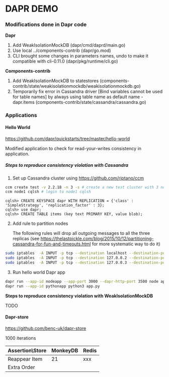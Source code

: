# DAPR DEMO

### Modifications done in Dapr code

**Dapr**

1. Add WeakIsolationMockDB (dapr/cmd/daprd/main.go)
2. Use local ../components-contrib (dapr/go.mod)
3. CLI brought some changes in parameters names, undo to make it compatible with cli-0.11.0  (dapr/pkg/runtime/cli.go)

**Components-contrib**

1. Add WeakIsolationMockDB to statestores (components-contrib/state/weakisolationmockdb/weakisolationmockdb.go)
2. Temporarily fix error in Cassandra driver [Bind variables cannot be used for table names] by always using table name as default name - dapr.items (components-contrib/state/cassandra/cassandra.go)

### Applications

#### Hello World

https://github.com/dapr/quickstarts/tree/master/hello-world

Modified application to check for read-your-writes consistency in application.

##### Steps to reproduce consistency violation with Cassandra 

1. Set up Cassandra cluster using https://github.com/riptano/ccm

```bash
ccm create test -v 2.2.18 -n 3 -s # create a new test cluster with 3 nodes
ccm node1 cqlsh # login to node1 cqlsh
```

```cassandra
cqlsh> CREATE KEYSPACE dapr WITH REPLICATION = {'class' : 'SimpleStrategy', 'replication_factor' : 3};
cqlsh> use dapr;
cqlsh> CREATE TABLE items (key text PRIMARY KEY, value blob);
```

2. Add rule to partition nodes

   The following rules will drop all outgoing messages to all the three replicas (see https://thelastpickle.com/blog/2015/10/12/partitioning-cassandra-for-fun-and-timeouts.html for more systematic way to do it)

```bash
sudo iptables  -A INPUT -p tcp --destination localhost --destination-port 7000 -j DROP
sudo iptables  -A INPUT -p tcp --destination 127.0.0.2 --destination-port 7000 -j DROP
sudo iptables  -A INPUT -p tcp --destination 127.0.0.3 --destination-port 7000 -j DROP
```

3. Run hello world Dapr app

```bash
dapr run --app-id nodeapp --app-port 3000 --dapr-http-port 3500 node app.js
dapr run --app-id pythonapp python3 app.py
```



**Steps to reproduce consistency violation with WeakIsolationMockDB** 

TODO

#### Dapr-store

https://github.com/benc-uk/dapr-store

1000 iterations

| Assertion\Store | MonkeyDB | Redis |
| --------------- | -------- | ----- |
| Reappear Item   | 21       | xxx   |
| Extra Order     |          |       |

